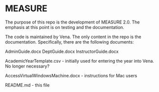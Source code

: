# MEASURE

The purpose of this repo is the development of MEASURE 2.0.  The emphasis at this point is on testing and the documentation.

The code is maintained by Vena.  The only content in the repo is the documentation.  Specifically, there are the following documents:

AdminGuide.docx
DeptGuide.docx
InstructorGuide.docx

AcademicYearTemplate.csv - initially used for entering the year into Vena.  No longer necessary?

AccessVirtualWindowsMachine.docx - instructions for Mac users

README.md - this file
